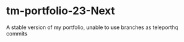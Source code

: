 # tm-portfolio-23-Next
A stable version of my portfolio, unable to use branches as teleporthq commits